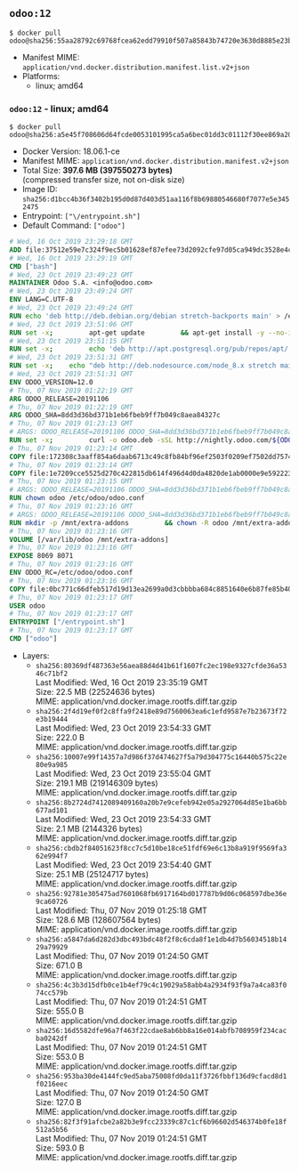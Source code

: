 ## `odoo:12`

```console
$ docker pull odoo@sha256:55aa28792c69768fcea62edd79910f507a85843b74720e3630d8885e23bcac76
```

-	Manifest MIME: `application/vnd.docker.distribution.manifest.list.v2+json`
-	Platforms:
	-	linux; amd64

### `odoo:12` - linux; amd64

```console
$ docker pull odoo@sha256:a5e45f708606d64fcde0053101995ca5a6bec01dd3c01112f30ee869a204bd34
```

-	Docker Version: 18.06.1-ce
-	Manifest MIME: `application/vnd.docker.distribution.manifest.v2+json`
-	Total Size: **397.6 MB (397550273 bytes)**  
	(compressed transfer size, not on-disk size)
-	Image ID: `sha256:d1bcc4b36f3402b195d0d87d403d51aa116f8b69880546680f7077e5e3452475`
-	Entrypoint: `["\/entrypoint.sh"]`
-	Default Command: `["odoo"]`

```dockerfile
# Wed, 16 Oct 2019 23:29:18 GMT
ADD file:37512e59e7c324f9ec5b01628ef87efee73d2092cfe97d05ca949dc3528e4c2a in / 
# Wed, 16 Oct 2019 23:29:19 GMT
CMD ["bash"]
# Wed, 23 Oct 2019 23:49:23 GMT
MAINTAINER Odoo S.A. <info@odoo.com>
# Wed, 23 Oct 2019 23:49:24 GMT
ENV LANG=C.UTF-8
# Wed, 23 Oct 2019 23:49:24 GMT
RUN echo 'deb http://deb.debian.org/debian stretch-backports main' > /etc/apt/sources.list.d/backports.list
# Wed, 23 Oct 2019 23:51:06 GMT
RUN set -x;         apt-get update         && apt-get install -y --no-install-recommends             ca-certificates             curl             dirmngr             fonts-noto-cjk             gnupg             libssl1.0-dev             node-less             python3-num2words             python3-pip             python3-phonenumbers             python3-pyldap             python3-qrcode             python3-renderpm             python3-setuptools             python3-vobject             python3-watchdog             python3-xlwt             xz-utils         && curl -o wkhtmltox.deb -sSL https://github.com/wkhtmltopdf/wkhtmltopdf/releases/download/0.12.5/wkhtmltox_0.12.5-1.stretch_amd64.deb         && echo '7e35a63f9db14f93ec7feeb0fce76b30c08f2057 wkhtmltox.deb' | sha1sum -c -         && apt-get install -y --no-install-recommends ./wkhtmltox.deb         && rm -rf /var/lib/apt/lists/* wkhtmltox.deb
# Wed, 23 Oct 2019 23:51:15 GMT
RUN set -x;         echo 'deb http://apt.postgresql.org/pub/repos/apt/ stretch-pgdg main' > etc/apt/sources.list.d/pgdg.list         && export GNUPGHOME="$(mktemp -d)"         && repokey='B97B0AFCAA1A47F044F244A07FCC7D46ACCC4CF8'         && gpg --batch --keyserver keyserver.ubuntu.com --recv-keys "${repokey}"         && gpg --batch --armor --export "${repokey}" > /etc/apt/trusted.gpg.d/pgdg.gpg.asc         && gpgconf --kill all         && rm -rf "$GNUPGHOME"         && apt-get update          && apt-get install -y postgresql-client         && rm -rf /var/lib/apt/lists/*
# Wed, 23 Oct 2019 23:51:31 GMT
RUN set -x;    echo "deb http://deb.nodesource.com/node_8.x stretch main" > /etc/apt/sources.list.d/nodesource.list     && export GNUPGHOME="$(mktemp -d)"     && repokey='9FD3B784BC1C6FC31A8A0A1C1655A0AB68576280'     && gpg --batch --keyserver keyserver.ubuntu.com --recv-keys "${repokey}"     && gpg --batch --armor --export "${repokey}" > /etc/apt/trusted.gpg.d/nodejs.gpg.asc     && gpgconf --kill all     && rm -rf "$GNUPGHOME"     && apt-get update     && apt-get install -y nodejs     && npm install -g rtlcss     && rm -rf /var/lib/apt/lists/*
# Wed, 23 Oct 2019 23:51:31 GMT
ENV ODOO_VERSION=12.0
# Thu, 07 Nov 2019 01:22:19 GMT
ARG ODOO_RELEASE=20191106
# Thu, 07 Nov 2019 01:22:19 GMT
ARG ODOO_SHA=8dd3d36bd371b1eb6fbeb9ff7b049c8aea84327c
# Thu, 07 Nov 2019 01:23:13 GMT
# ARGS: ODOO_RELEASE=20191106 ODOO_SHA=8dd3d36bd371b1eb6fbeb9ff7b049c8aea84327c
RUN set -x;         curl -o odoo.deb -sSL http://nightly.odoo.com/${ODOO_VERSION}/nightly/deb/odoo_${ODOO_VERSION}.${ODOO_RELEASE}_all.deb         && echo "${ODOO_SHA} odoo.deb" | sha1sum -c -         && dpkg --force-depends -i odoo.deb         && apt-get update         && apt-get -y install -f --no-install-recommends         && rm -rf /var/lib/apt/lists/* odoo.deb
# Thu, 07 Nov 2019 01:23:14 GMT
COPY file:172308c3aaff854a6daab6713c49c8fb84bf96ef2503f0209ef7502dd7574931 in / 
# Thu, 07 Nov 2019 01:23:14 GMT
COPY file:1e7209cce5525d270c422815db614f496d4d0da4820de1ab0000e9e592223235 in /etc/odoo/ 
# Thu, 07 Nov 2019 01:23:15 GMT
# ARGS: ODOO_RELEASE=20191106 ODOO_SHA=8dd3d36bd371b1eb6fbeb9ff7b049c8aea84327c
RUN chown odoo /etc/odoo/odoo.conf
# Thu, 07 Nov 2019 01:23:16 GMT
# ARGS: ODOO_RELEASE=20191106 ODOO_SHA=8dd3d36bd371b1eb6fbeb9ff7b049c8aea84327c
RUN mkdir -p /mnt/extra-addons         && chown -R odoo /mnt/extra-addons
# Thu, 07 Nov 2019 01:23:16 GMT
VOLUME [/var/lib/odoo /mnt/extra-addons]
# Thu, 07 Nov 2019 01:23:16 GMT
EXPOSE 8069 8071
# Thu, 07 Nov 2019 01:23:16 GMT
ENV ODOO_RC=/etc/odoo/odoo.conf
# Thu, 07 Nov 2019 01:23:16 GMT
COPY file:0bc771c66dfeb517d19d13ea2699a0d3cbbbba684c8851640e6b87fe85b40619 in /usr/local/bin/wait-for-psql.py 
# Thu, 07 Nov 2019 01:23:17 GMT
USER odoo
# Thu, 07 Nov 2019 01:23:17 GMT
ENTRYPOINT ["/entrypoint.sh"]
# Thu, 07 Nov 2019 01:23:17 GMT
CMD ["odoo"]
```

-	Layers:
	-	`sha256:80369df487363e56aea88d4d41b61f1607fc2ec198e9327cfde36a5346c71bf2`  
		Last Modified: Wed, 16 Oct 2019 23:35:19 GMT  
		Size: 22.5 MB (22524636 bytes)  
		MIME: application/vnd.docker.image.rootfs.diff.tar.gzip
	-	`sha256:2f4d19ef0f2c8ffa9f2418e89d7560063ea6c1efd9587e7b23673f72e3b19444`  
		Last Modified: Wed, 23 Oct 2019 23:54:33 GMT  
		Size: 222.0 B  
		MIME: application/vnd.docker.image.rootfs.diff.tar.gzip
	-	`sha256:10007e99f14357a7d986f37d474627f5a79d304775c16440b575c22e80e9a985`  
		Last Modified: Wed, 23 Oct 2019 23:55:04 GMT  
		Size: 219.1 MB (219146309 bytes)  
		MIME: application/vnd.docker.image.rootfs.diff.tar.gzip
	-	`sha256:8b2724d7412089409160a20b7e9cefeb942e05a2927064d85e1ba6bb677ad101`  
		Last Modified: Wed, 23 Oct 2019 23:54:33 GMT  
		Size: 2.1 MB (2144326 bytes)  
		MIME: application/vnd.docker.image.rootfs.diff.tar.gzip
	-	`sha256:cbdb2f84051623f8cc7c5d10be18ce51fdf69e6c13b8a919f9569fa362e994f7`  
		Last Modified: Wed, 23 Oct 2019 23:54:40 GMT  
		Size: 25.1 MB (25124717 bytes)  
		MIME: application/vnd.docker.image.rootfs.diff.tar.gzip
	-	`sha256:92781e305475ad7601068fb6917164bd017787b9d06c068597dbe36e9ca60726`  
		Last Modified: Thu, 07 Nov 2019 01:25:18 GMT  
		Size: 128.6 MB (128607564 bytes)  
		MIME: application/vnd.docker.image.rootfs.diff.tar.gzip
	-	`sha256:a5847da6d282d3dbc493bdc48f2f8c6cda8f1e1db4d7b56034518b1429a79929`  
		Last Modified: Thu, 07 Nov 2019 01:24:50 GMT  
		Size: 671.0 B  
		MIME: application/vnd.docker.image.rootfs.diff.tar.gzip
	-	`sha256:4c3b3d15dfb0ce1b4ef79c4c19029a58abb4a2934f93f9a7a4ca83f074cc579b`  
		Last Modified: Thu, 07 Nov 2019 01:24:51 GMT  
		Size: 555.0 B  
		MIME: application/vnd.docker.image.rootfs.diff.tar.gzip
	-	`sha256:16d5582dfe96a7f463f22cdae8ab6bb8a16e014abfb708959f234cacba0242df`  
		Last Modified: Thu, 07 Nov 2019 01:24:51 GMT  
		Size: 553.0 B  
		MIME: application/vnd.docker.image.rootfs.diff.tar.gzip
	-	`sha256:953ba30de4144fc9ed5aba75008fd0da11f3726fbbf136d9cfacd8d1f0216eec`  
		Last Modified: Thu, 07 Nov 2019 01:24:50 GMT  
		Size: 127.0 B  
		MIME: application/vnd.docker.image.rootfs.diff.tar.gzip
	-	`sha256:82f3f91afcbe2a82b3e9fcc23339c87c1cf6b96602d546374b0fe18f512a5b56`  
		Last Modified: Thu, 07 Nov 2019 01:24:51 GMT  
		Size: 593.0 B  
		MIME: application/vnd.docker.image.rootfs.diff.tar.gzip
